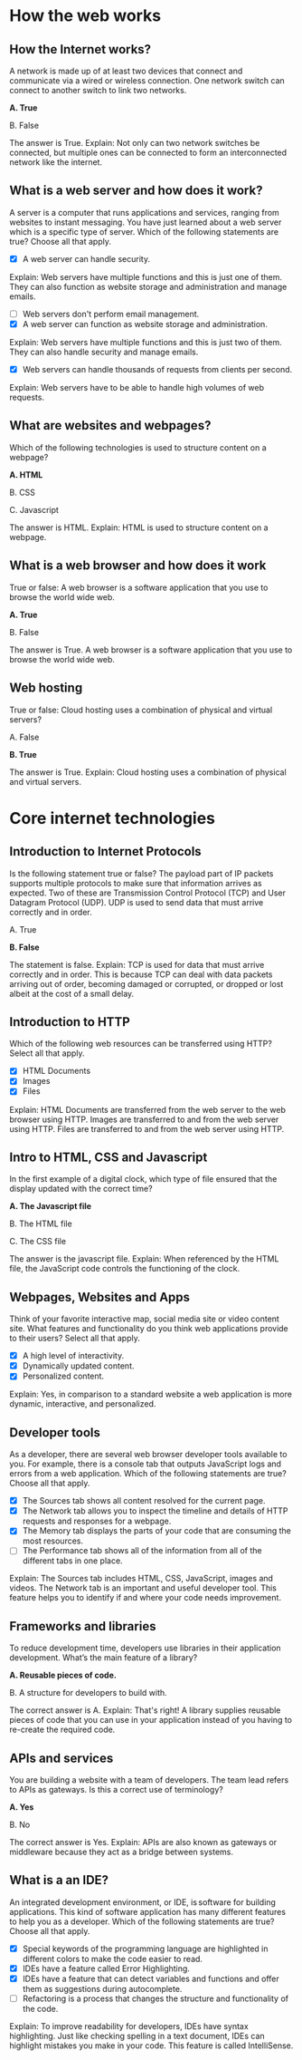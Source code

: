 # How the web works
## How the Internet works?
A network is made up of at least two devices that connect and communicate via a wired or wireless connection. One network switch can connect to another switch to link two networks.

**A. True**

B. False

The answer is True. Explain: Not only can two network switches be connected, but multiple ones can be connected to form an interconnected network like the internet.
## What is a web server and how does it work?
A server is a computer that runs applications and services, ranging from websites to instant messaging. You have just learned about a web server which is a specific type of server. Which of the following statements are true? Choose all that apply.

- [X] A web server can handle security.

Explain: Web servers have multiple functions and this is just one of them. They can also function as website storage and administration and manage emails.
- [ ] Web servers don't perform email management.
- [X] A web server can function as website storage and administration.

Explain: Web servers have multiple functions and this is just two of them. They can also handle security and manage emails.
- [X] Web servers can handle thousands of requests from clients per second.

Explain: Web servers have to be able to handle high volumes of web requests.
## What are websites and webpages?
Which of the following technologies is used to structure content on a webpage?

**A. HTML**

B. CSS

C. Javascript

The answer is HTML. Explain: HTML is used to structure content on a webpage.
## What is a web browser and how does it work
True or false: A web browser is a software application that you use to browse the world wide web.

**A. True**

B. False

The answer is True. A web browser is a software application that you use to browse the world wide web.
## Web hosting
True or false: Cloud hosting uses a combination of physical and virtual servers?

A. False

**B. True**

The answer is True. Explain: Cloud hosting uses a combination of physical and virtual servers.
# Core internet technologies
## Introduction to Internet Protocols
Is the following statement true or false? The payload part of IP packets supports multiple protocols to make sure that information arrives as expected. Two of these are Transmission Control Protocol (TCP) and User Datagram Protocol (UDP). UDP is used to send data that must arrive correctly and in order.

A. True

**B. False**

The statement is false. Explain: TCP is used for data that must arrive correctly and in order. This is because TCP can deal with data packets arriving out of order, becoming damaged or corrupted, or dropped or lost albeit at the cost of a small delay.
## Introduction to HTTP
Which of the following web resources can be transferred using HTTP? Select all that apply.
- [X] HTML Documents
- [X] Images
- [X] Files

Explain: HTML Documents are transferred from the web server to the web browser using HTTP. Images are transferred to and from the web server using HTTP. Files are transferred to and from the web server using HTTP.
## Intro to HTML, CSS and Javascript
In the first example of a digital clock, which type of file ensured that the display updated with the correct time? 

**A. The Javascript file**

B. The HTML file

C. The CSS file

The answer is the javascript file. Explain: When referenced by the HTML file, the JavaScript code controls the functioning of the clock.
## Webpages, Websites and Apps
Think of your favorite interactive map, social media site or video content site. What features and functionality do you think web applications provide to their users?  Select all that apply.
- [X] A high level of interactivity.
- [X] Dynamically updated content.
- [X] Personalized content.

Explain: Yes, in comparison to a standard website a web application is more dynamic, interactive, and personalized.
## Developer tools
As a developer, there are several web browser developer tools available to you. For example, there is a console tab that outputs JavaScript logs and errors from a web application. Which of the following statements are true? Choose all that apply.
- [X] The Sources tab shows all content resolved for the current page. 
- [X] The Network tab allows you to inspect the timeline and details of HTTP requests and responses for a webpage.
- [X] The Memory tab displays the parts of your code that are consuming the most resources.
- [ ] The Performance tab shows all of the information from all of the different tabs in one place. 

Explain: The Sources tab includes HTML, CSS, JavaScript, images and videos. The Network tab is an important and useful developer tool. This feature helps you to identify if and where your code needs improvement.
## Frameworks and libraries
To reduce development time, developers use libraries in their application development. What’s the main feature of a library?  

**A. Reusable pieces of code.**

B. A structure for developers to build with.

The correct answer is A. Explain: That's right! A library supplies reusable pieces of code that you can use in your application instead of you having to re-create the required code.
## APIs and services
You are building a website with a team of developers. The team lead refers to APIs as gateways. Is this a correct use of terminology?

**A. Yes**

B. No

The correct answer is Yes. Explain: APIs are also known as gateways or middleware because they act as a bridge between systems.
## What is a an IDE?
An integrated development environment, or IDE, is software for building applications. This kind of software application has many different features to help you as a developer. Which of the following statements are true? Choose all that apply. 
- [X] Special keywords of the programming language are highlighted in different colors to make the code easier to read.
- [X] IDEs have a feature called Error Highlighting.
- [X] IDEs have a feature that can detect variables and functions and offer them as suggestions during autocomplete. 
- [ ] Refactoring is a process that changes the structure and functionality of the code.

Explain: To improve readability for developers, IDEs have syntax highlighting. Just like checking spelling in a text document, IDEs can highlight mistakes you make in your code. This feature is called IntelliSense.